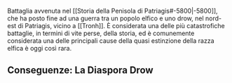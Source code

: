 Battaglia avvenuta nel [[Storia della Penisola di Patriagis#-5800|-5800]], che ha posto fine ad una guerra tra un popolo elfico e uno drow, nel nord-est di Patriagis, vicino a [[Tronh]].
È considerata una delle più catastrofiche battaglie, in termini di vite perse, della storia, ed è comunemente considerata una delle principali cause della quasi estinzione della razza elfica è oggi così rara. 


## Conseguenze: La Diaspora Drow
